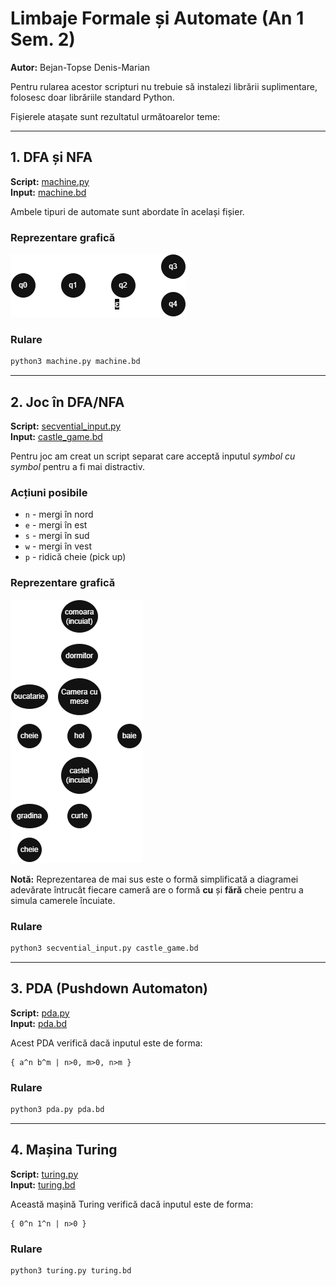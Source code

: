 # Limbaje Formale și Automate (An 1 Sem. 2)

**Autor:** Bejan-Topse Denis-Marian

Pentru rularea acestor scripturi nu trebuie să instalezi librării suplimentare, folosesc doar librăriile standard Python.

Fișierele atașate sunt rezultatul următoarelor teme:

---

## 1. DFA și NFA

**Script:** [machine.py](machine.py)  
**Input:** [machine.bd](machine.bd)

Ambele tipuri de automate sunt abordate în același fișier.

### Reprezentare grafică
![Diagrama DFA/NFA](imagini/diag1.png)

### Rulare
```bash
python3 machine.py machine.bd
```

---

## 2. Joc în DFA/NFA

**Script:** [secvential_input.py](secvential_input.py)  
**Input:** [castle_game.bd](castle_game.bd)

Pentru joc am creat un script separat care acceptă inputul *symbol cu symbol* pentru a fi mai distractiv.

### Acțiuni posibile
- `n` - mergi în nord
- `e` - mergi în est  
- `s` - mergi în sud
- `w` - mergi în vest
- `p` - ridică cheie (pick up)

### Reprezentare grafică
![Diagrama abstractă - castle game](imagini/castle_game.png)

**Notă:** Reprezentarea de mai sus este o formă simplificată a diagramei adevărate întrucât fiecare cameră are o formă **cu** și **fără** cheie pentru a simula camerele încuiate.

### Rulare
```bash
python3 secvential_input.py castle_game.bd
```

---

## 3. PDA (Pushdown Automaton)

**Script:** [pda.py](pda.py)  
**Input:** [pda.bd](pda.bd)

Acest PDA verifică dacă inputul este de forma:
```
{ a^n b^m | n>0, m>0, n>m }
```

### Rulare
```bash
python3 pda.py pda.bd
```

---

## 4. Mașina Turing

**Script:** [turing.py](turing.py)  
**Input:** [turing.bd](turing.bd)

Această mașină Turing verifică dacă inputul este de forma:
```
{ 0^n 1^n | n>0 }
```

### Rulare
```bash
python3 turing.py turing.bd
```
